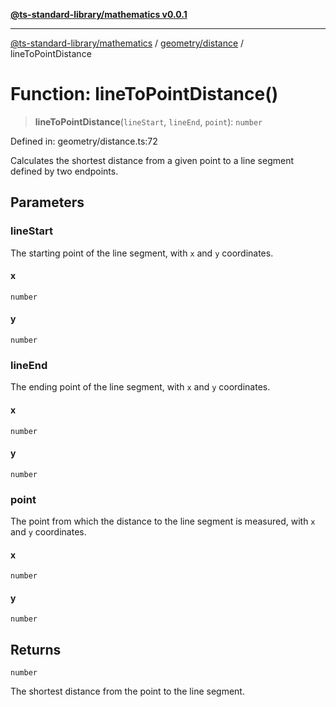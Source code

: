 [**@ts-standard-library/mathematics v0.0.1**](../../../README.md)

***

[@ts-standard-library/mathematics](../../../README.md) / [geometry/distance](../README.md) / lineToPointDistance

# Function: lineToPointDistance()

> **lineToPointDistance**(`lineStart`, `lineEnd`, `point`): `number`

Defined in: geometry/distance.ts:72

Calculates the shortest distance from a given point to a line segment defined by two endpoints.

## Parameters

### lineStart

The starting point of the line segment, with `x` and `y` coordinates.

#### x

`number`

#### y

`number`

### lineEnd

The ending point of the line segment, with `x` and `y` coordinates.

#### x

`number`

#### y

`number`

### point

The point from which the distance to the line segment is measured, with `x` and `y` coordinates.

#### x

`number`

#### y

`number`

## Returns

`number`

The shortest distance from the point to the line segment.
